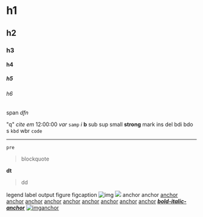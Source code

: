 # h1

## h2

### h3

#### h4

##### h5

###### h6
span
_dfn_

"q"
_cite_
_em_
12:00:00
_var_
`samp`
_i_
**b**
sub
sup
small
**strong**
mark
ins
del
bdi
bdo
s
`kbd`
wbr
`code`
  

---

    pre

> blockquote

**dt**

> dd

legend
label
output
figure
figcaption
![img][image0]
![][image1]
anchor
anchor
[anchor][anchor0]
[anchor][anchor1]
[anchor][anchor1]
[anchor][anchor2]
[anchor][anchor0]
[anchor][anchor3]
[anchor][anchor4]
[anchor][anchor5]
[anchor][anchor3]
[][anchor6]
[][anchor7]
[**_bold-italic-anchor_**][anchor0]
[![img][image0]anchor][anchor0]


[anchor0]: mock1
[anchor1]: mock1 "mock1"
[anchor2]: mock1 "mock2"
[anchor3]: mock2
[anchor4]: mock2 "mock1"
[anchor5]: mock2 "mock2"
[anchor6]: http://europa.mock
[anchor7]: http://europa.mock "mock"


[image0]: mock.png
[image1]: http://europa.mock/mock.png